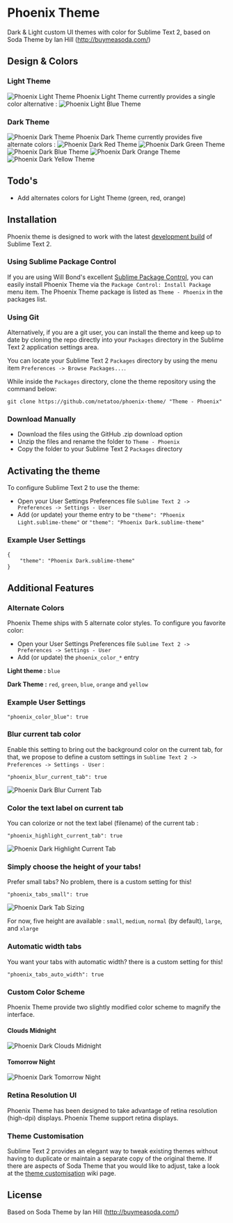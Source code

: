 # Phoenix Theme

Dark & Light custom UI themes with color for Sublime Text 2, based on Soda Theme by Ian Hill (http://buymeasoda.com/)

## Design & Colors

### Light Theme
![Phoenix Light Theme](http://img19.imageshack.us/img19/3994/phoenixlight.png?v=1)
Phoenix Light Theme currently provides a single color alternative :
![Phoenix Light Blue Theme](http://img841.imageshack.us/img841/7478/phoenixlightblue.png?v=1)

### Dark Theme
![Phoenix Dark Theme](http://img337.imageshack.us/img337/3320/phoenixdark.png?v=1)
Phoenix Dark Theme currently provides five alternate colors :
![Phoenix Dark Red Theme](http://img204.imageshack.us/img204/5171/phoenixdarkred.png?v=1)
![Phoenix Dark Green Theme](http://img88.imageshack.us/img88/2007/phoenixdarkgreen.png?v=1)
![Phoenix Dark Blue Theme](http://img341.imageshack.us/img341/5929/phoenixdarkblue.png?v=1)
![Phoenix Dark Orange Theme](http://img692.imageshack.us/img692/2741/phoenixdarkorange.png?v=1)
![Phoenix Dark Yellow Theme](http://img40.imageshack.us/img40/8550/phoenixdarkyellow.png?v=1)

## Todo's

- Add alternates colors for Light Theme (green, red, orange)

## Installation

Phoenix theme is designed to work with the latest [development build](http://www.sublimetext.com/dev) of Sublime Text 2.

### Using Sublime Package Control

If you are using Will Bond's excellent [Sublime Package Control](http://wbond.net/sublime_packages/package_control), you can easily install Phoenix Theme via the `Package Control: Install Package` menu item. The Phoenix Theme package is listed as `Theme - Phoenix` in the packages list.

### Using Git

Alternatively, if you are a git user, you can install the theme and keep up to date by cloning the repo directly into your `Packages` directory in the Sublime Text 2 application settings area.

You can locate your Sublime Text 2 `Packages` directory by using the menu item `Preferences -> Browse Packages...`.

While inside the `Packages` directory, clone the theme repository using the command below:

    git clone https://github.com/netatoo/phoenix-theme/ "Theme - Phoenix"

### Download Manually

* Download the files using the GitHub .zip download option
* Unzip the files and rename the folder to `Theme - Phoenix`
* Copy the folder to your Sublime Text 2 `Packages` directory

## Activating the theme

To configure Sublime Text 2 to use the theme:

* Open your User Settings Preferences file `Sublime Text 2 -> Preferences -> Settings - User`
* Add (or update) your theme entry to be `"theme": "Phoenix Light.sublime-theme"` or `"theme": "Phoenix Dark.sublime-theme"`

### Example User Settings

    {
        "theme": "Phoenix Dark.sublime-theme"
    }

## Additional Features

### Alternate Colors

Phoenix Theme ships with 5 alternate color styles. To configure you favorite color:

* Open your User Settings Preferences file `Sublime Text 2 -> Preferences -> Settings - User`
* Add (or update) the `phoenix_color_*` entry
  
**Light theme :** `blue`

**Dark Theme :** `red`, `green`, `blue`, `orange` and `yellow`
  
### Example User Settings

 	"phoenix_color_blue": true

### Blur current tab color

Enable this setting to bring out the background color on the current tab, for that, we propose to define a custom settings in `Sublime Text 2 -> Preferences -> Settings - User` :

    "phoenix_blur_current_tab": true

![Phoenix Dark Blur Current Tab]( http://img854.imageshack.us/img854/7839/phoenixblurcurrenttab.png?v=1)

### Color the text label on current tab

You can colorize or not the text label (filename) of the current tab :

    "phoenix_highlight_current_tab": true    

![Phoenix Dark Highlight Current Tab](http://img341.imageshack.us/img341/6887/phoenixhighlightcurrent.png?v=1)

### Simply choose the height of your tabs!

Prefer small tabs? No problem, there is a custom setting for this!

    "phoenix_tabs_small": true

![Phoenix Dark Tab Sizing](http://img853.imageshack.us/img853/9093/phoenixtabssizing.png?v=1)

For now, five height are available : `small`, `medium`, `normal` (by default), `large`, and `xlarge`

### Automatic width tabs

You want your tabs with automatic width? there is a custom setting for this!

    "phoenix_tabs_auto_width": true

### Custom Color Scheme

Phoenix Theme provide two slightly modified color scheme to magnify the interface.

#### Clouds Midnight
![Phoenix Dark Clouds Midnight](http://img809.imageshack.us/img809/4797/phoenixcloudsmidnightsc.png?v=1)

#### Tomorrow Night
![Phoenix Dark Tomorrow Night](http://img269.imageshack.us/img269/8480/phoenixtomorrowscheme.png?v=1)

### Retina Resolution UI

Phoenix Theme has been designed to take advantage of retina resolution (high-dpi) displays. Phoenix Theme support retina displays.

### Theme Customisation

Sublime Text 2 provides an elegant way to tweak existing themes without having to duplicate or maintain a separate copy of the original theme. If there are aspects of Soda Theme that you would like to adjust, take a look at the [theme customisation](https://github.com/buymeasoda/soda-theme/wiki/Theme-customisation) wiki page.

## License

Based on Soda Theme by Ian Hill (http://buymeasoda.com/)